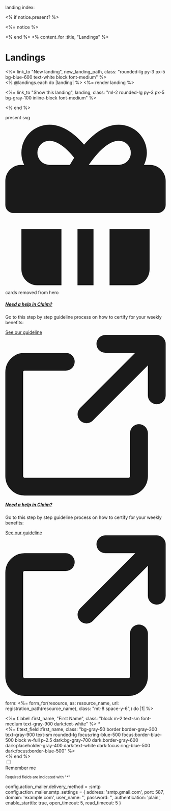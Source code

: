 landing index:
<div class="w-full">
  <% if notice.present? %>
    <p class="py-2 px-3 bg-green-50 mb-5 text-green-500 font-medium rounded-lg inline-block" id="notice"><%= notice %></p>
  <% end %>
  <% content_for :title, "Landings" %>
  <div class="flex justify-between items-center">
    <h1 class="font-bold text-4xl">Landings</h1>
    <%= link_to "New landing", new_landing_path, class: "rounded-lg py-3 px-5 bg-blue-600 text-white block font-medium" %>
  </div>
  <div id="landings" class="min-w-full">
    <% @landings.each do |landing| %>
      <%= render landing %>
      <p>
        <%= link_to "Show this landing", landing, class: "ml-2 rounded-lg py-3 px-5 bg-gray-100 inline-block font-medium" %>
      </p>
    <% end %>
  </div>
</div>

present svg
<div>
  <svg class="w-7 h-7 text-gray-500 dark:text-gray-400 mb-3" aria-hidden="true" xmlns="http://www.w3.org/2000/svg" fill="currentColor" viewBox="0 0 20 20">
    <path d="M18 5h-.7c.229-.467.349-.98.351-1.5a3.5 3.5 0 0 0-3.5-3.5c-1.717 0-3.215 1.2-4.331 2.481C8.4.842 6.949 0 5.5 0A3.5 3.5 0 0 0 2 3.5c.003.52.123 1.033.351 1.5H2a2 2 0 0 0-2 2v3a1 1 0 0 0 1 1h18a1 1 0 0 0 1-1V7a2 2 0 0 0-2-2ZM8.058 5H5.5a1.5 1.5 0 0 1 0-3c.9 0 2 .754 3.092 2.122-.219.337-.392.635-.534.878Zm6.1 0h-3.742c.933-1.368 2.371-3 3.739-3a1.5 1.5 0 0 1 0 3h.003ZM11 13H9v7h2v-7Zm-4 0H2v5a2 2 0 0 0 2 2h3v-7Zm6 0v7h3a2 2 0 0 0 2-2v-5h-5Z"/>
  </svg>
</div>

cards removed from hero
<div class="sm:flex flex-col sm:flex-row justify-center sm:justify-evenly w-11/12 pb-6 dark:bg-slate-900 rounded-b">
        <!--card 1-->
        <div class="max-w-sm p-6 my-2 bg-white border border-gray-200 rounded-lg shadow dark:bg-slate-900 dark:border-slate-700">
          <a href="#">
            <h5 class="mb-2 text-2xl font-semibold tracking-tight text-gray-900 dark:text-white">Need a help in Claim?</h5>
          </a>
          <p class="mb-3 font-normal text-gray-500 dark:text-gray-400">Go to this step by step guideline process on how to certify for your weekly benefits:</p>
          <a href="#" class="inline-flex font-medium items-center text-blue-600 hover:underline">
            See our guideline
            <svg class="w-3 h-3 ms-2.5 rtl:rotate-[270deg]" aria-hidden="true" xmlns="http://www.w3.org/2000/svg" fill="none" viewBox="0 0 18 18">
              <path stroke="currentColor" stroke-linecap="round" stroke-linejoin="round" stroke-width="2" d="M15 11v4.833A1.166 1.166 0 0 1 13.833 17H2.167A1.167 1.167 0 0 1 1 15.833V4.167A1.166 1.166 0 0 1 2.167 3h4.618m4.447-2H17v5.768M9.111 8.889l7.778-7.778"/>
            </svg>
          </a>
        </div>
        <!--card 2-->
        <div class="max-w-sm p-6 my-2 bg-white border border-gray-200 rounded-lg shadow dark:bg-slate-900 dark:border-slate-700">
          <a href="#">
            <h5 class="mb-2 text-2xl font-semibold tracking-tight text-gray-900 dark:text-white">Need a help in Claim?</h5>
          </a>
          <p class="mb-3 font-normal text-gray-500 dark:text-gray-400">Go to this step by step guideline process on how to certify for your weekly benefits:</p>
          <a href="#" class="inline-flex font-medium items-center text-blue-600 hover:underline">
            See our guideline
            <svg class="w-3 h-3 ms-2.5 rtl:rotate-[270deg]" aria-hidden="true" xmlns="http://www.w3.org/2000/svg" fill="none" viewBox="0 0 18 18">
              <path stroke="currentColor" stroke-linecap="round" stroke-linejoin="round" stroke-width="2" d="M15 11v4.833A1.166 1.166 0 0 1 13.833 17H2.167A1.167 1.167 0 0 1 1 15.833V4.167A1.166 1.166 0 0 1 2.167 3h4.618m4.447-2H17v5.768M9.111 8.889l7.778-7.778"/>
            </svg>
          </a>
        </div>
      </div>

form:
<%= form_for(resource, as: resource_name, url: registration_path(resource_name), class: "mt-8 space-y-6",) do |f| %>
  <div class="flex flex-col items-start">
    <div class="flex justify-center items-center">
      <%= f.label :first_name, "First Name", class: "block m-2 text-sm font-medium text-gray-900 dark:text-white" %>
      <em class="font-bold text-lg text-red-400">*</em>
    </div>
    <%= f.text_field :first_name, class: "bg-gray-50 border border-gray-300 text-gray-900 text-sm rounded-lg focus:ring-blue-500 focus:border-blue-500 block w-full p-2.5 dark:bg-gray-700 dark:border-gray-600 dark:placeholder-gray-400 dark:text-white dark:focus:ring-blue-500 dark:focus:border-blue-500" %>
  </div>
<% end %>


<div class="flex items-start mb-5">
  <div class="flex items-center h-5">
    <input id="remember" type="checkbox" value="" class="w-4 h-4 border border-gray-300 rounded bg-gray-50 focus:ring-3 focus:ring-blue-300 dark:bg-gray-700 dark:border-gray-600 dark:focus:ring-blue-600 dark:ring-offset-gray-800 dark:focus:ring-offset-gray-800" required />
  </div>
  <label for="remember" class="ms-2 text-sm font-medium text-gray-900 dark:text-gray-300">Remember me</label>
</div>

<p class="text-gray-800 dark:text-white"><small>Required fields are indicated with "<span class="font-bold text-lg text-red-400">*</span>"</small></p>

  config.action_mailer.delivery_method = :smtp
  config.action_mailer.smtp_settings = {
    address:         'smtp.gmail.com',
    port:            587,
    domain:          'example.com',
    user_name:       '<username>',
    password:        '<password>',
    authentication:  'plain',
    enable_starttls: true,
    open_timeout:    5,
    read_timeout:    5 }

